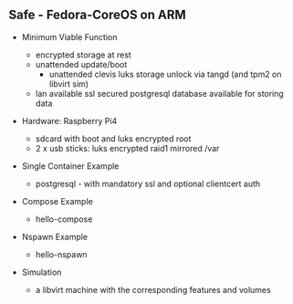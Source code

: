 ## Safe - Fedora-CoreOS on ARM

- Minimum Viable Function
    - encrypted storage at rest
    - unattended update/boot
        - unattended clevis luks storage unlock via tangd (and tpm2 on libvirt sim)
    - lan available ssl secured postgresql database available for storing data

- Hardware: Raspberry Pi4
    - sdcard with boot and luks encrypted root
    - 2 x usb sticks: luks encrypted raid1 mirrored /var

- Single Container Example
    - postgresql - with mandatory ssl and optional clientcert auth

- Compose Example
    - hello-compose

- Nspawn Example
    - hello-nspawn

- Simulation
    - a libvirt machine with the corresponding features and volumes


